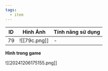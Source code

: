 ```yaml
---
tags:
  - item
---
```


| ID  | Hình Ảnh     | Tính năng sử dụng |
| --- | ------------ | ----------------- |
| 79  | ![[79c.png]] | -                 |
**Hình trong game**

![[20241206175155.png]]